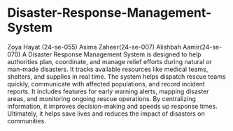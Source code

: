 # Disaster-Response-Management-System
Zoya Hayat (24-se-055)
Asima Zaheer(24-se-007)
Alishbah Aamir(24-se-070)
A Disaster Response Management System is designed to help authorities plan, coordinate, and manage relief efforts during natural or man-made disasters.
It tracks available resources like medical teams, shelters, and supplies in real time.
The system helps dispatch rescue teams quickly, communicate with affected populations, and record incident reports.
It includes features for early warning alerts, mapping disaster areas, and monitoring ongoing rescue operations.
By centralizing information, it improves decision-making and speeds up response times.
Ultimately, it helps save lives and reduces the impact of disasters on communities.
